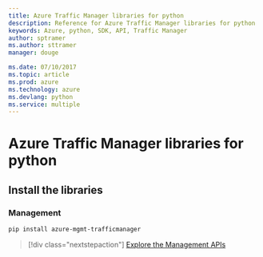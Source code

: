 ```yaml
---
title: Azure Traffic Manager libraries for python
description: Reference for Azure Traffic Manager libraries for python
keywords: Azure, python, SDK, API, Traffic Manager
author: sptramer
ms.author: sttramer
manager: douge

ms.date: 07/10/2017
ms.topic: article
ms.prod: azure
ms.technology: azure
ms.devlang: python
ms.service: multiple
---
```


# Azure Traffic Manager libraries for python

## Install the libraries


### Management

```bash
pip install azure-mgmt-trafficmanager
```
> [!div class="nextstepaction"]
> [Explore the Management APIs](/python/api/overview/azure/trafficmanager/managementlibrary)